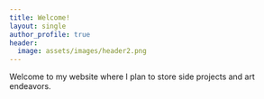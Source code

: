 ```yaml
---
title: Welcome!
layout: single
author_profile: true
header:
  image: assets/images/header2.png
---
```

Welcome to my website where I plan to store side projects and art endeavors.
